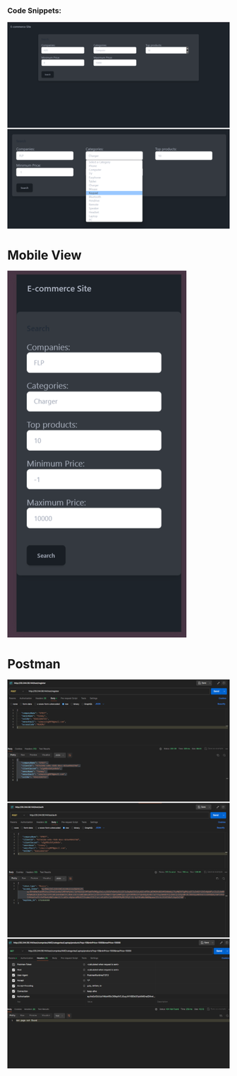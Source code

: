 ### Code Snippets:
![alt text](image.png)
![alt text](image-1.png)
<!-- 
 -->
 # Mobile View
![alt text](image-2.png)

# Postman
![alt text](image-3.png)
![alt text](image-4.png)
![alt text](image-5.png)